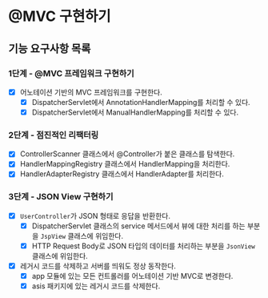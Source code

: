 # @MVC 구현하기

## 기능 요구사항 목록

### 1단계 - @MVC 프레임워크 구현하기

- [x] 어노테이션 기반의 MVC 프레임워크를 구현한다.
  - [x] DispatcherServlet에서 AnnotationHandlerMapping를 처리할 수 있다.
  - [x] DispatcherServlet에서 ManualHandlerMapping를 처리할 수 있다.

### 2단계 - 점진적인 리팩터링

- [x] ControllerScanner 클래스에서 @Controller가 붙은 클래스를 탐색한다.
- [x] HandlerMappingRegistry 클래스에서 HandlerMapping을 처리한다.
- [x] HandlerAdapterRegistry 클래스에서 HandlerAdapter를 처리한다.

### 3단계 - JSON View 구현하기

- [x] `UserController`가 JSON 형태로 응답을 반환한다.
  - [x] DispatcherServlet 클래스의 service 메서드에서 뷰에 대한 처리를 하는 부분을 `JspView` 클래스에 위임한다.
  - [x] HTTP Request Body로 JSON 타입의 데이터를 처리하는 부분을 `JsonView` 클래스에 위임한다.
- [x] 레거시 코드를 삭제하고 서버를 띄워도 정상 동작한다.
  - [x] app 모듈에 있는 모든 컨트롤러를 어노테이션 기반 MVC로 변경한다.
  - [x] asis 패키지에 있는 레거시 코드를 삭제한다.
